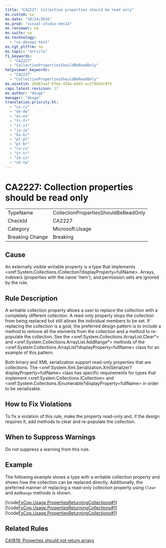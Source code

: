 ```yaml
---
title: "CA2227: Collection properties should be read only"
ms.custom: na
ms.date: "10/14/2016"
ms.prod: "visual-studio-dev14"
ms.reviewer: na
ms.suite: na
ms.technology: 
  - "vs-devops-test"
ms.tgt_pltfrm: na
ms.topic: "article"
f1_keywords: 
  - "CA2227"
  - "CollectionPropertiesShouldBeReadOnly"
helpviewer_keywords: 
  - "CA2227"
  - "CollectionPropertiesShouldBeReadOnly"
ms.assetid: 26967aaf-6fbe-438a-b4d3-ac579b5dc0f9
caps.latest.revision: 17
ms.author: "douge"
manager: "douge"
translation.priority.ht: 
  - "cs-cz"
  - "de-de"
  - "es-es"
  - "fr-fr"
  - "it-it"
  - "ja-jp"
  - "ko-kr"
  - "pl-pl"
  - "pt-br"
  - "ru-ru"
  - "tr-tr"
  - "zh-cn"
  - "zh-tw"
---
```

# CA2227: Collection properties should be read only
|||  
|-|-|  
|TypeName|CollectionPropertiesShouldBeReadOnly|  
|CheckId|CA2227|  
|Category|Microsoft.Usage|  
|Breaking Change|Breaking|  
  
## Cause  
 An externally visible writable property is a type that implements \<xref:System.Collections.ICollection?displayProperty=fullName>. Arrays, indexers (properties with the name 'Item'), and permission sets are ignored by the rule.  
  
## Rule Description  
 A writable collection property allows a user to replace the collection with a completely different collection. A read-only property stops the collection from being replaced but still allows the individual members to be set. If replacing the collection is a goal, the preferred design pattern is to include a method to remove all the elements from the collection and a method to re-populate the collection. See the \<xref:System.Collections.ArrayList.Clear*> and \<xref:System.Collections.ArrayList.AddRange*> methods of the \<xref:System.Collections.ArrayList?displayProperty=fullName> class for an example of this pattern.  
  
 Both binary and XML serialization support read-only properties that are collections. The \<xref:System.Xml.Serialization.XmlSerializer?displayProperty=fullName> class has specific requirements for types that implement \<xref:System.Collections.ICollection> and \<xref:System.Collections.IEnumerable?displayProperty=fullName> in order to be serializable.  
  
## How to Fix Violations  
 To fix a violation of this rule, make the property read-only and, if the design requires it, add methods to clear and re-populate the collection.  
  
## When to Suppress Warnings  
 Do not suppress a warning from this rule.  
  
## Example  
 The following example shows a type with a writable collection property and shows how the collection can be replaced directly. Additionally, the preferred manner of replacing a read-only collection property using `Clear` and `AddRange` methods is shown.  
  
 [!code[FxCop.Usage.PropertiesReturningCollections#1](../codequality/codesnippet/CSharp/ca2227--collection-properties-should-be-read-only_1.cs)]
[!code[FxCop.Usage.PropertiesReturningCollections#1](../codequality/codesnippet/VisualBasic/ca2227--collection-properties-should-be-read-only_1.vb)]
[!code[FxCop.Usage.PropertiesReturningCollections#1](../codequality/codesnippet/CPP/ca2227--collection-properties-should-be-read-only_1.cpp)]  
  
## Related Rules  
 [CA1819: Properties should not return arrays](../codequality/ca1819--properties-should-not-return-arrays.md)